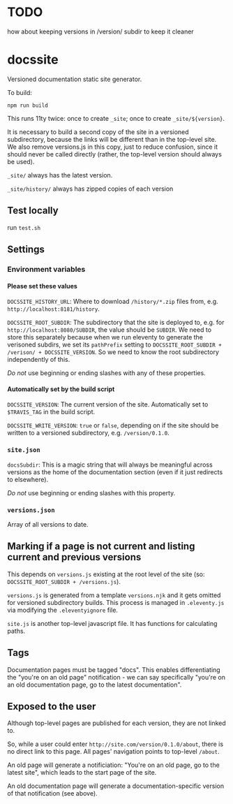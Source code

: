 # TODO

how about keeping versions in /version/ subdir to keep it cleaner


# docssite
Versioned documentation static site generator.

To build:

```
npm run build
```

This runs 11ty twice: once to create `_site`; once to create `_site/${version}`.

It is necessary to build a second copy of the site in a versioned subdirectory, because the links will be different than in the top-level site. We also remove versions.js in this copy, just to reduce confusion, since it should never be called directly (rather, the top-level version should always be used).

`_site/` always has the latest version. 

`_site/history/` always has zipped copies of each version

## Test locally

run `test.sh`

## Settings

### Environment variables

#### Please set these values

`DOCSSITE_HISTORY_URL`: Where to download `/history/*.zip` files from, e.g. `http://localhost:8181/history`. 

`DOCSSITE_ROOT_SUBDIR`: The subdirectory that the site is deployed to, e.g. for `http://localhost:8080/SUBDIR`, the value should be `SUBDIR`. We need to store this separately because when we run eleventy to generate the verisoned subdirs, we set its `pathPrefix` setting to `DOCSSITE_ROOT_SUBDIR + /verison/ + DOCSSITE_VERSION`. So we need to know the root subdirectory independently of this. 

*Do not* use beginning or ending slashes with any of these properties.

#### Automatically set by the build script

`DOCSSITE_VERSION`: The current version of the site. Automatically set to `$TRAVIS_TAG` in the build script.

`DOCSSITE_WRITE_VERSION`: `true` or `false`, depending on if the site should be written to a versioned subdirectory, e.g. `/version/0.1.0`. 


### `site.json`

`docsSubdir`: This is a magic string that will always be meaningful across versions as the home of the documentation section (even if it just redirects to elsewhere).

*Do not* use beginning or ending slashes with this property.

### `versions.json`

Array of all versions to date.

## Marking if a page is not current and listing current and previous versions

This depends on `versions.js` existing at the root level of the site (so: `DOCSSITE_ROOT_SUBDIR + /versions.js`). 

`versions.js` is generated from a template `versions.njk` and it gets omitted for versioned subdirectory builds. This process is managed in `.eleventy.js` via modifying the `.eleventyignore` file. 

`site.js` is another top-level javascript file. It has functions for calculating paths.

## Tags

Documentation pages must be tagged "docs". This enables differentiating the "you're on an old page" notification - we can say specifically "you're on an old documentation page, go to the latest documentation".

## Exposed to the user

Although top-level pages are published for each version, they are not linked to.

So, while a user could enter `http://site.com/version/0.1.0/about`, there is no direct link to this page. All pages' navigation points to top-level `/about`. 

An old page will generate a notificiation: "You're on an old page, go to the latest site", which leads to the start page of the site.

An old documentation page will generate a documentation-specific version of that notification (see above).
